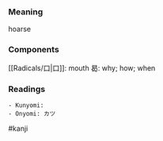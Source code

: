 ### Meaning

hoarse

### Components

[[Radicals/口|口]]: mouth 曷: why; how; when

### Readings

```
- Kunyomi: 
- Onyomi: カツ
```

#kanji